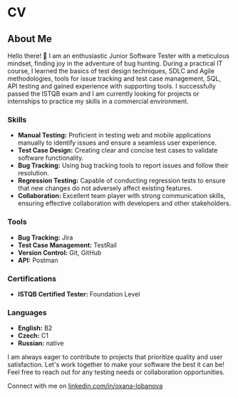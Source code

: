 # CV
## About Me

Hello there! 👋 I am an enthusiastic Junior Software Tester with a meticulous mindset, finding joy in the adventure of bug hunting. During a practical IT course, I learned the basics of test design techniques, SDLC and Agile methodologies, tools for issue tracking and test case management, SQL,  API testing and gained experience with supporting tools. I successfully passed the ISTQB exam and I am currently looking for projects or internships to practice my skills in a commercial environment.

### Skills

- **Manual Testing:** Proficient in testing web and mobile applications manually to identify issues and ensure a seamless user experience.
- **Test Case Design:** Creating clear and concise test cases to validate software functionality.
- **Bug Tracking:** Using bug tracking tools to report issues and follow their resolution.
- **Regression Testing:** Capable of conducting regression tests to ensure that new changes do not adversely affect existing features.
- **Collaboration:** Excellent team player with strong communication skills, ensuring effective collaboration with developers and other stakeholders.

### Tools

- **Bug Tracking:** Jira
- **Test Case Management:** TestRail
- **Version Control:** Git, GitHub
- **API:** Postman

### Certifications

- **ISTQB Certified Tester:** Foundation Level

### Languages

- **English:** B2
- **Czech:** C1
- **Russian:** native

I am always eager to contribute to projects that prioritize quality and user satisfaction. Let's work together to make your software the best it can be! Feel free to reach out for any testing needs or collaboration opportunities.

Connect with me on [linkedin.com/in/oxana-lobanova](*) 
